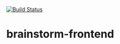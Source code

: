 [![Build Status](https://travis-ci.org/GrigoriyLyullin/brainstorm-frontend.svg?branch=master)](https://travis-ci.org/GrigoriyLyullin/brainstorm-frontend)

# brainstorm-frontend